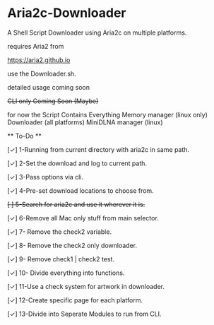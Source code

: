 # Aria2c-Downloader
A Shell Script Downloader using Aria2c on multiple platforms.


requires Aria2 from

https://aria2.github.io

use the Downloader.sh.

detailed usage coming soon

~~CLI only Coming Soon (Maybe)~~

for now the Script Contains Everything
Memory manager (linux only)
Downloader  (all platforms)
MiniDLNA manager (linux)


 ** To-Do **
 
 [✓]   1-Running from current directory with aria2c in same path.
 
 [✓]   2-Set the download and log to current path.
 
 [✓]   3-Pass options via cli.
 
 [✓]   4-Pre-set download locations to choose from.
 
 ~~[   ]   5-Search for aria2c and use it wherever it is.~~
 
  [✓]   6-Remove all Mac only stuff from main selector.
  
  [✓]   7- Remove the check2 variable.
  
  [✓]   8- Remove the check2 only downloader.
  
  [✓]   9- Remove check1 | check2 test.
  
  [✓]   10- Divide everything into functions.
  
  [✓]   11-Use a check system for artwork in downloader.
  
  [✓]   12-Create specific page for each platform.
  
  [✓]   13-Divide into Seperate Modules to run from CLI.
